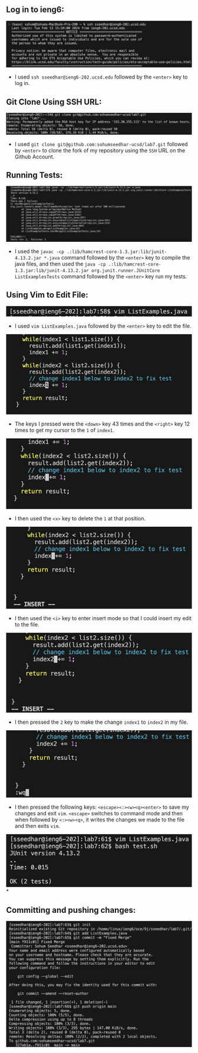 ## Log in to ieng6:
![Image](https://github.com/sohumseedhar-ucsd/cse15l-lab-reports/blob/main/Screenshot%202024-02-26%20at%206.10.28%20PM.png?raw=true)
* I used ```ssh sseedhar@ieng6-202.ucsd.edu``` followed by the ```<enter>``` key to log in. 

## Git Clone Using SSH URL:
![Image](https://github.com/sohumseedhar-ucsd/cse15l-lab-reports/blob/main/Screenshot%202024-02-26%20at%206.09.14%20PM.png?raw=true)
* I used ```git clone git@github.com:sohumseedhar-ucsd/lab7.git``` followed by ```<enter>``` to clone the fork of my repository using the ```SSH``` URL on the Github Account. 

## Running Tests:
![Image](https://github.com/sohumseedhar-ucsd/cse15l-lab-reports/blob/main/Screenshot%202024-02-26%20at%206.08.27%20PM.png?raw=true)
* I used the ```javac -cp .:lib/hamcrest-core-1.3.jar:lib/junit-4.13.2.jar *.java``` command followed by the ```<enter>``` key to compile the java files, and then used the ```java -cp .:lib/hamcrest-core-1.3.jar:lib/junit-4.13.2.jar org.junit.runner.JUnitCore ListExamplesTests``` command followed by the ```<enter>``` key run my tests. 

## Using Vim to Edit File:
![Image](https://github.com/sohumseedhar-ucsd/cse15l-lab-reports/blob/main/Screenshot%202024-02-26%20at%206.31.16%20PM.png?raw=true)
* I used ```vim ListExamples.java``` followed by the ```<enter>``` key to edit the file.
  
![Image](https://github.com/sohumseedhar-ucsd/cse15l-lab-reports/blob/main/Screenshot%202024-02-26%20at%206.34.05%20PM.png?raw=true)
* The keys I pressed were the ```<down>``` key 43 times and the ```<right>``` key 12 times to get my cursor to the ```1``` of ```index1```.
  
![Image](https://github.com/sohumseedhar-ucsd/cse15l-lab-reports/blob/main/Screenshot%202024-02-26%20at%206.34.54%20PM.png?raw=true)
* I then used the ```<x>``` key to delete the ```1``` at that position. 

![Image](https://github.com/sohumseedhar-ucsd/cse15l-lab-reports/blob/main/Screenshot%202024-02-26%20at%206.35.29%20PM.png?raw=true)
* I then used the ```<i>``` key to enter insert mode so that I could insert my edit to the file. 

![Image](https://github.com/sohumseedhar-ucsd/cse15l-lab-reports/blob/main/Screenshot%202024-02-26%20at%206.36.06%20PM.png?raw=true)
* I then pressed the ```2``` key to make the change ```index1``` to ```index2``` in my file. 

![Image](https://github.com/sohumseedhar-ucsd/cse15l-lab-reports/blob/main/Screenshot%202024-02-26%20at%206.36.36%20PM.png?raw=true)
* I then pressed the following keys: ```<escape><:><w><q><enter>``` to save my changes and exit ```vim```. ```<escape>``` switches to command mode and then when followed by ```<:><w><q>```, it writes the changes we made to the file and then exits ```vim```. 

![Image](https://github.com/sohumseedhar-ucsd/cse15l-lab-reports/blob/main/Screenshot%202024-02-26%20at%206.37.33%20PM.png?raw=true)
* 

## Committing and pushing changes:
![Image](https://github.com/sohumseedhar-ucsd/cse15l-lab-reports/blob/main/Screenshot%202024-02-26%20at%206.48.55%20PM.png?raw=true)




